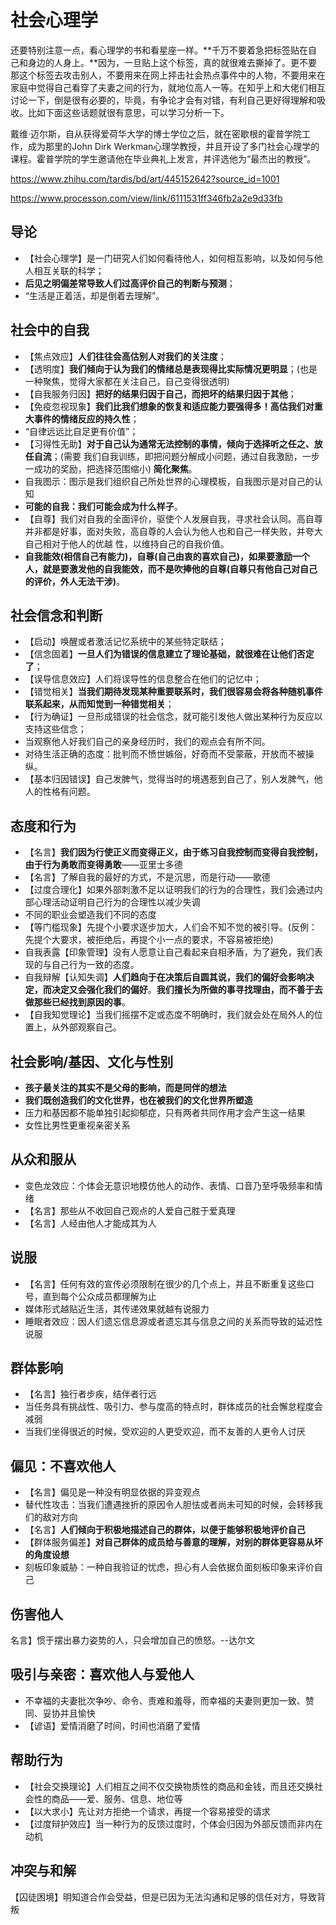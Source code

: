 # 社会心理学

还要特别注意一点，看心理学的书和看星座一样。**千万不要着急把标签贴在自己和身边的人身上。**因为，一旦贴上这个标签，真的就很难去撕掉了。更不要那这个标签去攻击别人，不要用来在网上抨击社会热点事件中的人物，不要用来在家庭中觉得自己看穿了夫妻之间的行为，就地位高人一等。在知乎上和大佬们相互讨论一下，倒是很有必要的，毕竟，有争论才会有对错，有利自己更好得理解和吸收。比如下面这些话题就很有意思，可以学习分析一下。

戴维·迈尔斯，自从获得爱荷华大学的博士学位之后，就在密歇根的霍普学院工作，成为那里的John Dirk Werkman心理学教授，并且开设了多门社会心理学的课程。霍普学院的学生邀请他在毕业典礼上发言，并评选他为“最杰出的教授”。

https://www.zhihu.com/tardis/bd/art/445152642?source_id=1001

https://www.processon.com/view/link/6111531ff346fb2a2e9d33fb

## 导论

- 【社会心理学】是一门研究人们如何看待他人，如何相互影响，以及如何与他人相互关联的科学；
- **后见之明偏差常导致人们过高评价自己的判断与预测**；
- “生活是正着活，却是倒着去理解”。

## 社会中的自我

- 【焦点效应】**人们往往会高估别人对我们的关注度**；
- 【透明度】**我们倾向于认为我们的情绪总是表现得比实际情况更明显**；(也是一种聚焦，觉得大家都在关注自己，自己变得很透明)
- 【自我服务归因】**把好的结果归因于自己，而把坏的结果归因于其他**；
- 【免疫忽视现象】**我们比我们想象的恢复和适应能力要强得多！高估我们对重大事件的情绪反应的持久性**；
- “自律远远比自足更有价值”；
- 【习得性无助】**对于自己认为通常无法控制的事情，倾向于选择听之任之、放任自流**；(需要 我们自我训练，即把问题分解成小问题，通过自我激励，一步一成功的奖励，把选择范围缩小) **简化聚焦**。
- 自我图示：图示是我们组织自己所处世界的心理模板，自我图示是对自己的认知
- **可能的自我：我们可能会成为什么样子**。
- 【自尊】我们对自我的全面评价，驱使个人发展自我，寻求社会认同。高自尊并非都是好事，面对失败，高自尊的人会认为他人也和自己一样失败，并夸大自己相对于他人的优越 性，以维持自己的自我价值。
- **自我能效(相信自己有能力)，自尊(自己由衷的喜欢自己)，如果要激励一个人，就是要激发他的自我能效，而不是吹捧他的自尊(自尊只有他自己对自己的评价，外人无法干涉)**。

## 社会信念和判断

- 【启动】唤醒或者激活记忆系统中的某些特定联结；
- 【信念固着】**一旦人们为错误的信息建立了理论基础，就很难在让他们否定了**；
- 【误导信息效应】人们将误导性的信息整合在他们的记忆中；
- 【错觉相关】**当我们期待发现某种重要联系时，我们很容易会将各种随机事件联系起来，从而知觉到一种错觉相关**；
- 【行为确证】一旦形成错误的社会信念，就可能引发他人做出某种行为反应以支持这些信念；
- 当观察他人好我们自己的亲身经历时，我们的观点会有所不同。
- 对待生活正确的态度：批判而不愤世嫉俗，好奇而不受蒙蔽，开放而不被操纵。
- 【基本归因错误】自己发脾气，觉得当时的境遇惹到自己了，别人发脾气，他人的性格有问题。

## 态度和行为

- 【名言】**我们因为行使正义而变得正义，由于练习自我控制而变得自我控制，由于行为勇敢而变得勇敢**——亚里士多德
- 【名言】了解自我的最好的方式，不是沉思，而是行动——歌德
- 【过度合理化】如果外部刺激不足以证明我们的行为的合理性，我们会通过内部心理活动证明自己行为的合理性以减少失调
- 不同的职业会塑造我们不同的态度
- 【等门槛现象】先提个小要求逐步加大，人们会不知不觉的被引导。(反例：先提个大要求，被拒绝后，再提个小一点的要求，不容易被拒绝)
- 自我表露【印象管理】没有人愿意让自己看起来自相矛盾，为了避免，我们表现的与自己行为一致的态度。
- 自我辩解【认知失调】**人们趋向于在决策后自圆其说，我们的偏好会影响决定，而决定又会强化我们的偏好**。**我们擅长为所做的事寻找理由，而不善于去做那些已经找到原因的事**。
- 【自我知觉理论】当我们摇摆不定或态度不明确时，我们就会处在局外人的位置上，从外部观察自己。

## 社会影响/基因、文化与性别

- **孩子最关注的其实不是父母的影响，而是同伴的想法**
- **我们既创造我们的文化世界，也在被我们的文化世界所塑造**
- 压力和基因都不能单独引起抑郁症，只有两者共同作用才会产生这一结果
- 女性比男性更重视亲密关系



## 从众和服从

- 变色龙效应：个体会无意识地模仿他人的动作、表情、口音乃至呼吸频率和情绪
- 【名言】那些从不收回自己观点的人爱自己胜于爱真理
- 【名言】人经由他人才能成其为人



## 说服

- 【名言】任何有效的宣传必须限制在很少的几个点上，并且不断重复这些口号，直到每个公众成员都理解为止
- 媒体形式越贴近生活，其传递效果就越有说服力
- 睡眠者效应：因人们遗忘信息源或者遗忘其与信息之间的关系而导致的延迟性说服

## 群体影响

- 【名言】独行者步疾，结伴者行远
- 当任务具有挑战性、吸引力、参与度高的特点时，群体成员的社会懈怠程度会减弱
- 当我们坐得很近的时候，受欢迎的人更受欢迎，而不友善的人更令人讨厌

## 偏见：不喜欢他人

- 【名言】偏见是一种没有明显依据的异变观点
- 替代性攻击：当我们遭遇挫折的原因令人胆怯或者尚未可知的时候，会转移我们的敌对方向
- 【名言】**人们倾向于积极地描述自己的群体，以便于能够积极地评价自己**
- 【群体服务偏差】**对自己群体的成员给与善意的理解，对别的群体更容易从坏的角度设想**
- 刻板印象威胁：一种自我验证的忧虑，担心有人会依据负面刻板印象来评价自己

## 伤害他人

名言】惯于摆出暴力姿势的人，只会增加自己的愤怒。--达尔文

## 吸引与亲密：喜欢他人与爱他人

- 不幸福的夫妻批次争吵、命令、责难和羞辱，而幸福的夫妻则更加一致、赞同、妥协并且愉快
- 【谚语】爱情消磨了时间，时间也消磨了爱情

## 帮助行为

- 【社会交换理论】人们相互之间不仅交换物质性的商品和金钱，而且还交换社会性的商品——爱、服务、信息、地位等
- 【以大求小】先让对方拒绝一个请求，再提一个容易接受的请求
- 【过度辩护效应】当一种行为的反馈过度时，个体会归因为外部反馈而非内在动机

## 冲突与和解

【囚徒困境】明知道合作会受益，但是已因为无法沟通和足够的信任对方，导致背叛
